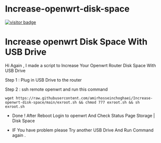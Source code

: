 
# Increase-openwrt-disk-space
[![visitor badge](https://img.shields.io/badge/Chat%20on-Telegram-blue.svg)](https://t.me/AmirHosseinTSL)

# Increase openwrt Disk Space With USB Drive

Hi Again , I made a script to Increase Your Openwrt Router Disk Space With USB Drive

Step 1 : Plug in USB Drive to the router

Step 2 : ssh remote openwrt and run this command

```
wget https://raw.githubusercontent.com/amirhosseinchoghaei/Increase-openwrt-disk-space/main/exroot.sh && chmod 777 exroot.sh && sh exroot.sh
```


- Done ! After Reboot Login to openwrt And Check Status Page Storage | Disk Space

- IF You have problem please Try another USB Drive And Run Command again .
